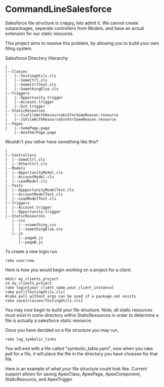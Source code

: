 # CommandLineSalesforce

Salesforce file structure is crappy, lets admit it.  We cannot create subpackages, seperate controllers from Models, and have an actual extension for our static resouces.

This project aims to resolve this problem, by allowing you to build your own filing system.


Salesforce Directory Hierarchy
```
|
|--Classes
|   |--TestingUtils.cls
|   |--SomeCtrl.cls
|   |--SomeCtrlTest.cls
|   |--SomethingElse.cls
|--Triggers
|   |--Opportunity.trigger
|   |--Account.trigger
|   |--Ext.trigger
|--StaticResources
|   |--CssFileWithResourceExtForSomeReason.resource
|   |--JsFileWithResourceExtForSomeReason.resource
|--Pages
|   |--SomePage.page
    |--AnotherPage.page
```

Wouldn't you rather have something like this?
```
|
|--Controllers
|  |--SomeCtrl.cls
|  |--OtherCtrl.cls
|--Models
|  |--OpportunityModel.cls
|  |--AccountModel.cls
|  |--LeadModel.cls
|--Tests
|  |--OppportunityModelTest.cls
|  |--AccountModelTest.cls
|  |--LeadModelTest.cls
|--Triggers
|  |--Account.trigger
|  |--Opportunity.trigger
|--StaticResources
   |--css
   |  |--ssomething.css
   |  |--somethingElse.css
   |--js
      |--pageA.js
      |--pageB.js
```

To create a new login run

```
rake user:new
```


Here is how you would begin working on a project for a client.
```
mkdir my_clients_project
cd my_clients_project
rake login[your_client_name,your_client_instance]
rake pull[TestingUtils.cls]
#rake pull without args can be used if a package.xml exists
rake save[classes/TestingUtils.cls]
```

You may now begin to build your file structure.  Note, all static resources must exist in some directory within StaticResources in order to determine a file is actually a salesforce static resource.

Once you have decided on a file structure you may run,
```
rake log_symbolic_links
```
You will end with a file called "symbolic_table.yaml", now when you rake pull for a file, it will place the file in the directory you have choosen for that file.

Here is an example of what your file structure could look like.  Current support allows for saving 
ApexClass, ApexPage, ApexComponent, StaticResource, and ApexTrigger


